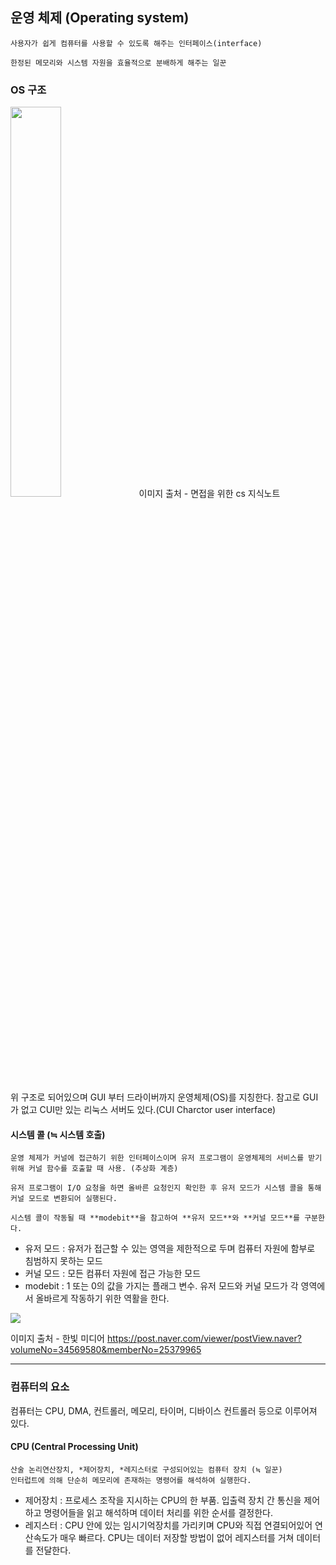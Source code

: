 ## 운영 체제 (Operating system)
    사용자가 쉽게 컴퓨터를 사용할 수 있도록 해주는 인터페이스(interface)

    한정된 메모리와 시스템 자원을 효율적으로 분배하게 해주는 일꾼



### OS 구조

<img src="https://velog.velcdn.com/images/hagyoung99/post/1ec717d0-7ff2-4d0f-8792-1564f326edf2/image.png" width="40%"> 이미지 출처 - 면접을 위한 cs 지식노트 

위 구조로 되어있으며 GUI 부터 드라이버까지 운영체제(OS)를 지칭한다. 참고로 GUI가 없고 CUI만 있는 리눅스 서버도 있다.(CUI Charctor user interface)


#### 시스템 콜 (≒ 시스템 호출)
    운영 체제가 커널에 접근하기 위한 인터페이스이며 유저 프로그램이 운영체제의 서비스를 받기 위해 커널 함수를 호출할 때 사용. (추상화 계층)

    유저 프로그램이 I/O 요청을 하면 올바른 요청인지 확인한 후 유저 모드가 시스템 콜을 통해 커널 모드로 변환되어 실행된다.

    시스템 콜이 작동될 때 **modebit**을 참고하여 **유저 모드**와 **커널 모드**를 구분한다.

* 유저 모드 : 유저가 접근할 수 있는 영역을 제한적으로 두며 컴퓨터 자원에 함부로 침범하지 못하는 모드
* 커널 모드 : 모든 컴퓨터 자원에 접근 가능한 모드
* modebit : 1 또는 0의 값을 가지는 플래그 변수. 유저 모드와 커널 모드가 각 영역에서 올바르게 작동하기 위한 역활을 한다.

<img src="https://post-phinf.pstatic.net/MjAyMjEwMDRfMjQz/MDAxNjY0ODQzNjQzMDc5.SHa8XjadxD9o3CUPo160W_PNbD8BmMx_ThUMvZYSyI0g.5YGbDOEv_D64q0JLm6ac_mZSOrevvZOvIGehjJeY25og.PNG/%EC%9A%B4%EC%98%81%EC%B2%B4%EC%A0%9C_%EC%BB%A4%EB%84%90%EB%AA%A8%EB%93%9C_%EC%82%AC%EC%9A%A9%EC%9E%90%EB%AA%A8%EB%93%9C_2.png?type=w1200"> 

이미지 출처 - 한빛 미디어 https://post.naver.com/viewer/postView.naver?volumeNo=34569580&memberNo=25379965



----

### 컴퓨터의 요소
컴퓨터는 CPU, DMA, 컨트롤러, 메모리, 타이머, 디바이스 컨트롤러 등으로 이루어져 있다.

#### CPU (Central Processing Unit)
    산술 논리연산장치, *제어장치, *레지스터로 구성되어있는 컴퓨터 장치 (≒ 일꾼)
    인터럽트에 의해 단순히 메모리에 존재하는 명령어를 해석하여 실행한다.

* 제어장치 : 프로세스 조작을 지시하는 CPU의 한 부품. 입출력 장치 간 통신을 제어하고 명령어들을 읽고 해석하며 데이터 처리를 위한 순서를 결정한다.
* 레지스터 : CPU 안에 있는 임시기억장치를 가리키며 CPU와 직접 연결되어있어 연산속도가 매우 빠르다. CPU는 데이터 저장할 방법이 없어 레지스터를 거쳐 데이터를 전달한다.